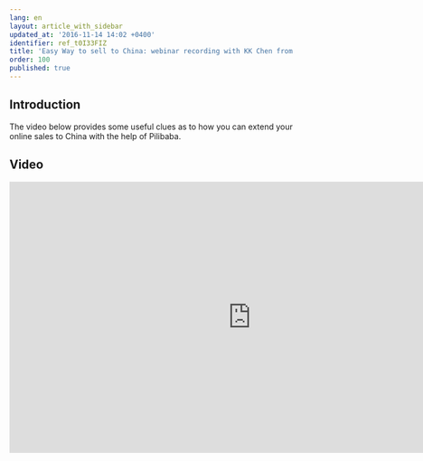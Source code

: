 ```yaml
---
lang: en
layout: article_with_sidebar
updated_at: '2016-11-14 14:02 +0400'
identifier: ref_t0I33FIZ
title: 'Easy Way to sell to China: webinar recording with KK Chen from Pilibaba'
order: 100
published: true
---
```

## Introduction

The video below provides some useful clues as to how you can extend your online sales to China with the help of Pilibaba.

## Video

<iframe class="youtube-player" type="text/html" style="width: 853px; height: 480px" src="https://www.youtube.com/watch?v=YQVspoQ6Rj8" frameborder="0"></iframe>

